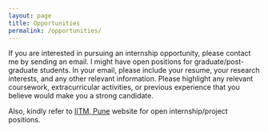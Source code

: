 ```yaml
---
layout: page
title: Opportunities
permalink: /opportunities/
---
```

If you are interested in pursuing an internship opportunity, please contact me by sending an email. I might have open positions for graduate/post-graduate students. In your email, please include your resume, your research interests, and any other relevant information. Please highlight any relevant coursework, extracurricular activities, or previous experience that you believe would make you a strong candidate. 

Also, kindly refer to [IITM, Pune] website for open internship/project positions.

[IITM, Pune]: https://tropmet.res.in/